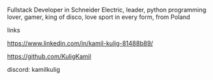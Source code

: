 Fullstack Developer in Schneider Electric, 
leader, 
python programming lover, 
gamer, 
king of disco, 
love sport in every form, 
from Poland

links

https://www.linkedin.com/in/kamil-kulig-81488b89/


https://github.com/KuligKamil


discord: kamilkulig


